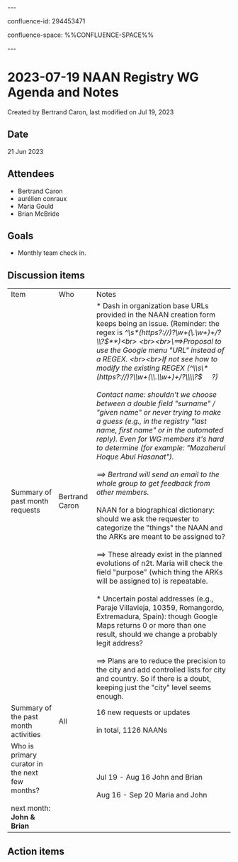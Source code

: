 \---

confluence-id: 294453471

confluence-space: %%CONFLUENCE-SPACE%%

\---

2023-07-19 NAAN Registry WG Agenda and Notes
============================================

Created by Bertrand Caron, last modified on Jul 19, 2023

Date
----

21 Jun 2023

Attendees
---------

*   Bertrand Caron 
*   aurélien conraux
*   Maria Gould 
*   Brian McBride 

Goals
-----

*   Monthly team check in.

Discussion items
----------------

|     |     |     |
| --- | --- | --- |
| Item | Who | Notes |
| Summary of past month requests | Bertrand Caron | *   Dash in organization base URLs provided in the NAAN creation form keeps being an issue. (Reminder: the regex is **^\\s\*(https?://)?\\w+(\\.\\w+)+/?\\\\?$**)<br>    <br><br>\==>Proposal to use the Google menu "URL" instead of a REGEX. <br><br>If not see how to modify the existing REGEX (^\\s\*(https?://)?\\w+(\\.\\w+)+/?\\\\?$     ?)<br><br>*   Contact name: shouldn't we choose between a double field "surname" / "given name" or never trying to make a guess (e.g., in the registry "last name, first name" or in the automated reply). Even for WG members it's hard to determine (for example: "Mozaherul Hoque Abul Hasanat").<br><br>\==> Bertrand will send an email to the whole group to get feedback from other members.<br><br>*   NAAN for a biographical dictionary: should we ask the requester to categorize the "things" the NAAN and the ARKs are meant to be assigned to?<br><br>\==> These already exist in the planned evolutions of n2t. Maria will check the field "purpose" (which thing the ARKs will be assigned to) is repeatable. <br><br>*   Uncertain postal addresses (e.g., Paraje Villavieja, 10359, Romangordo, Extremadura, Spain): though Google Maps returns 0 or more than one result, should we change a probably legit address?<br><br>\==> Plans are to reduce the precision to the city and add controlled lists for city and country. So if there is a doubt, keeping just the "city" level seems enough. |
| Summary of the past month activities | All | 16 new requests or updates<br><br>in total, 1126 NAANs |
| Who is primary curator in the next few months?<br><br>next month: **John & Brian  <br>** |     | Jul 19 - Aug 16 John and Brian<br><br>Aug 16 - Sep 20 Maria and John |

Action items
------------